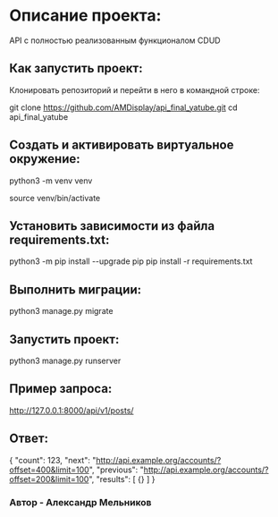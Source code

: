 # Описание проекта:

API с полностью реализованным функционалом CDUD

## Как запустить проект:

Клонировать репозиторий и перейти в него в командной строке:

git clone https://github.com/AMDisplay/api_final_yatube.git
cd api_final_yatube

## Cоздать и активировать виртуальное окружение:

python3 -m venv venv

source venv/bin/activate

## Установить зависимости из файла requirements.txt:

python3 -m pip install --upgrade pip
pip install -r requirements.txt
## Выполнить миграции:

python3 manage.py migrate

## Запустить проект:

python3 manage.py runserver


## Пример запроса:

http://127.0.0.1:8000/api/v1/posts/

## Ответ:

{
"count": 123,
"next": "http://api.example.org/accounts/?offset=400&limit=100",
"previous": "http://api.example.org/accounts/?offset=200&limit=100",
"results": [
{}
]
}

### Автор - Александр Мельников
